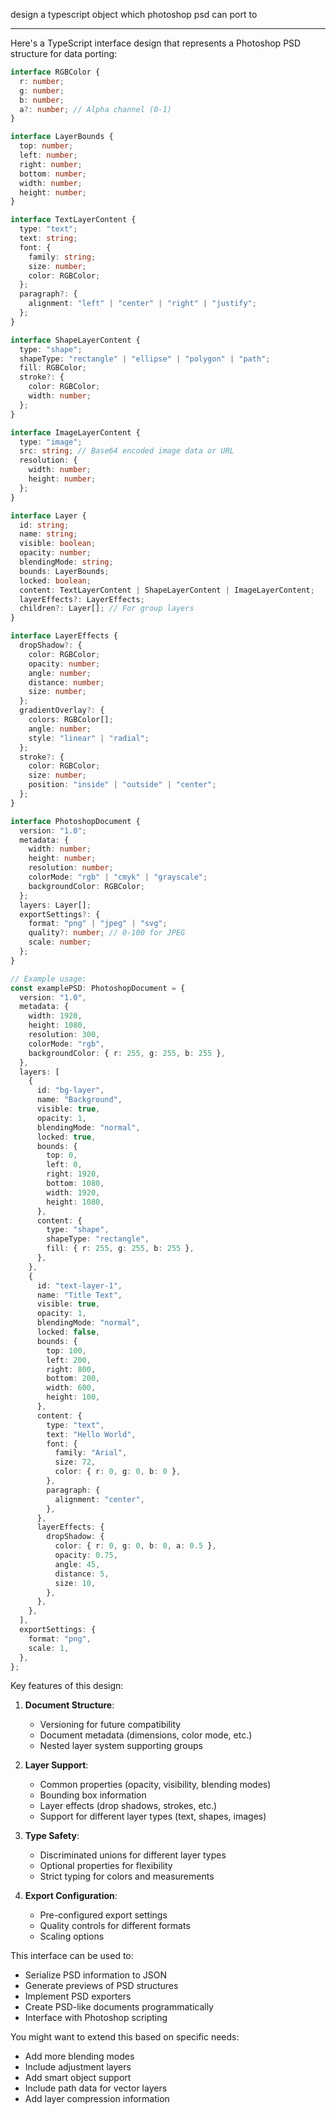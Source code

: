 design a typescript object which photoshop psd can port to

---

Here's a TypeScript interface design that represents a Photoshop PSD structure for data porting:

```typescript
interface RGBColor {
  r: number;
  g: number;
  b: number;
  a?: number; // Alpha channel (0-1)
}

interface LayerBounds {
  top: number;
  left: number;
  right: number;
  bottom: number;
  width: number;
  height: number;
}

interface TextLayerContent {
  type: "text";
  text: string;
  font: {
    family: string;
    size: number;
    color: RGBColor;
  };
  paragraph?: {
    alignment: "left" | "center" | "right" | "justify";
  };
}

interface ShapeLayerContent {
  type: "shape";
  shapeType: "rectangle" | "ellipse" | "polygon" | "path";
  fill: RGBColor;
  stroke?: {
    color: RGBColor;
    width: number;
  };
}

interface ImageLayerContent {
  type: "image";
  src: string; // Base64 encoded image data or URL
  resolution: {
    width: number;
    height: number;
  };
}

interface Layer {
  id: string;
  name: string;
  visible: boolean;
  opacity: number;
  blendingMode: string;
  bounds: LayerBounds;
  locked: boolean;
  content: TextLayerContent | ShapeLayerContent | ImageLayerContent;
  layerEffects?: LayerEffects;
  children?: Layer[]; // For group layers
}

interface LayerEffects {
  dropShadow?: {
    color: RGBColor;
    opacity: number;
    angle: number;
    distance: number;
    size: number;
  };
  gradientOverlay?: {
    colors: RGBColor[];
    angle: number;
    style: "linear" | "radial";
  };
  stroke?: {
    color: RGBColor;
    size: number;
    position: "inside" | "outside" | "center";
  };
}

interface PhotoshopDocument {
  version: "1.0";
  metadata: {
    width: number;
    height: number;
    resolution: number;
    colorMode: "rgb" | "cmyk" | "grayscale";
    backgroundColor: RGBColor;
  };
  layers: Layer[];
  exportSettings?: {
    format: "png" | "jpeg" | "svg";
    quality?: number; // 0-100 for JPEG
    scale: number;
  };
}

// Example usage:
const examplePSD: PhotoshopDocument = {
  version: "1.0",
  metadata: {
    width: 1920,
    height: 1080,
    resolution: 300,
    colorMode: "rgb",
    backgroundColor: { r: 255, g: 255, b: 255 },
  },
  layers: [
    {
      id: "bg-layer",
      name: "Background",
      visible: true,
      opacity: 1,
      blendingMode: "normal",
      locked: true,
      bounds: {
        top: 0,
        left: 0,
        right: 1920,
        bottom: 1080,
        width: 1920,
        height: 1080,
      },
      content: {
        type: "shape",
        shapeType: "rectangle",
        fill: { r: 255, g: 255, b: 255 },
      },
    },
    {
      id: "text-layer-1",
      name: "Title Text",
      visible: true,
      opacity: 1,
      blendingMode: "normal",
      locked: false,
      bounds: {
        top: 100,
        left: 200,
        right: 800,
        bottom: 200,
        width: 600,
        height: 100,
      },
      content: {
        type: "text",
        text: "Hello World",
        font: {
          family: "Arial",
          size: 72,
          color: { r: 0, g: 0, b: 0 },
        },
        paragraph: {
          alignment: "center",
        },
      },
      layerEffects: {
        dropShadow: {
          color: { r: 0, g: 0, b: 0, a: 0.5 },
          opacity: 0.75,
          angle: 45,
          distance: 5,
          size: 10,
        },
      },
    },
  ],
  exportSettings: {
    format: "png",
    scale: 1,
  },
};
```

Key features of this design:

1. **Document Structure**:

   - Versioning for future compatibility
   - Document metadata (dimensions, color mode, etc.)
   - Nested layer system supporting groups

2. **Layer Support**:

   - Common properties (opacity, visibility, blending modes)
   - Bounding box information
   - Layer effects (drop shadows, strokes, etc.)
   - Support for different layer types (text, shapes, images)

3. **Type Safety**:

   - Discriminated unions for different layer types
   - Optional properties for flexibility
   - Strict typing for colors and measurements

4. **Export Configuration**:
   - Pre-configured export settings
   - Quality controls for different formats
   - Scaling options

This interface can be used to:

- Serialize PSD information to JSON
- Generate previews of PSD structures
- Implement PSD exporters
- Create PSD-like documents programmatically
- Interface with Photoshop scripting

You might want to extend this based on specific needs:

- Add more blending modes
- Include adjustment layers
- Add smart object support
- Include path data for vector layers
- Add layer compression information
